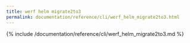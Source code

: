 ```yaml
---
title: werf helm migrate2to3
permalink: documentation/reference/cli/werf_helm_migrate2to3.html
---
```


{% include /documentation/reference/cli/werf_helm_migrate2to3.md %}
